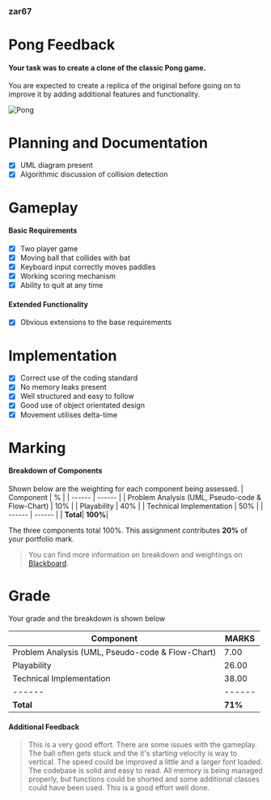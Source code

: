 ### zar67

# Pong Feedback
#### Your task was to create a clone of the classic Pong game. 
You are expected to create a replica of the original before going on to improve it by adding additional features and functionality.

![Pong](https://wallscover.com/images/pong-wallpaper-11.jpg)

# Planning and Documentation
- [x] UML diagram present
- [x] Algorithmic discussion of collision detection 

# Gameplay 

#### Basic Requirements
- [x] Two player game
- [x] Moving ball that collides with bat
- [x] Keyboard input correctly moves paddles
- [x] Working scoring mechanism
- [x] Ability to quit at any time

#### Extended Functionality
- [x] Obvious extensions to the base requirements

# Implementation
- [x] Correct use of the coding standard
- [x] No memory leaks present
- [x] Well structured and easy to follow
- [x] Good use of object orientated design
- [x] Movement utilises delta-time 

# Marking

#### Breakdown of Components
Shown below are the weighting for each component being assessed. 
| Component | % |
| ------ | ------ |
| Problem Analysis (UML, Pseudo-code & Flow-Chart) | 10% |
| Playability | 40% |
| Technical Implementation  | 50% |
| ------ | ------ |
| **Total**| **100%**|  

The three components total 100%. 
This assignment contributes **20%** of your portfolio mark. 

> You can find more information on breakdown and weightings on [Blackboard].

# Grade
Your grade and the breakdown is shown below

| Component | MARKS |
| ------ | ------ |
| Problem Analysis (UML, Pseudo-code & Flow-Chart) | 7.00 |
| Playability | 26.00 |
| Technical Implementation  | 38.00 |
| ------ | ------ |
| **Total**| **71%**|


#### Additional Feedback
> This is a very good effort. There are some issues with the gameplay. The ball often gets stuck and the it's starting velocity is way to vertical. The speed could be improved a little and a larger font loaded. The codebase is solid and easy to read. All memory is being managed properly, but functions could be shorted and some additional classes could have been used.  This is a good effort well done.  

[Blackboard]: <https://blackboard.uwe.ac.uk>